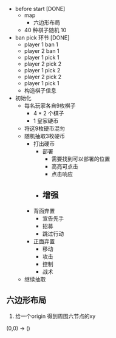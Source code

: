 - before start [DONE]
    - map 
        - 六边形布局
    - 40 种棋子随机 10 
- ban pick 环节 [DONE]
    - player 1 ban 1
    - player 2 ban 1
    - player 1 pick 1
    - player 2 pick 2
    - player 1 pick 2
    - player 2 pick 2
    - player 1 pick 1
    - 构造棋子信息
- 初始化
    - 每名玩家各自9枚棋子
        - 4 * 2 个棋子
        - 1 皇家硬币
    - 将这9枚硬币混匀
    - 随机抽取3枚硬币
        - 打出硬币
            - 部署
                - 需要找到可以部署的位置
                - 高亮可点击
                - 点击响应
            - 增强
                - 
        - 背面弃置
            - 宣告先手
            - 招募
            - 跳过行动
        - 正面弃置
            - 移动
            - 攻击
            - 控制
            - 战术  
    - 继续抽取



## 六边形布局

1. 给一个origin 得到周围六节点的xy

(0,0) -> 
()

